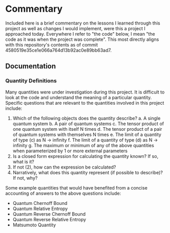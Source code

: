 # Commentary

Included here is a brief commentary on the lessons I learned through this project as well as changes I would implement, were this a project I approached today. Everywhere I refer to "the code" below, I mean "the code as it was when the project was complete". This most directly aligns with this repository's contents as of commit 4580519e35ce1e066a764d13b92ac0e89bb63ad7.

## Documentation

### Quantity Definitions
Many quantities were under investigation during this project. It is difficult to look at the code and understand the meaning of a particular quantity. Specific questions that are relevant to the quantities involved in this project include:

1. Which of the following objects does the quantity describe?
    a. A single quantum system
    b. A pair of quantum systems
    c. The tensor product of one quantum system with itself N times
    d. The tensor product of a pair of quantum systems with themselves N times
    e. The limit of a quantity of type (c) as N -> infinity
    f. The limit of a quantity of type (d) as N -> infinity
    g. The maximum or minimum of any of the above quantities when parameterized by 1 or more external parameters
2. Is a closed form expression for calculating the quantity known? If so, what is it?
3. If not (2), how can the expression be calculated?
4. Narratively, what does this quantity represent (if possible to describe)? If not, why?

Some example quantities that would have benefited from a concise accounting of answers to the above questions include:

- Quantum Chernoff Bound
- Quantum Relative Entropy
- Quantum Reverse Chernoff Bound
- Quantum Reverse Relative Entropy
- Matsumoto Quantity